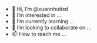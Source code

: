 - 👋 Hi, I’m @xuannhutisd
- 👀 I’m interested in ...
- 🌱 I’m currently learning ...
- 💞️ I’m looking to collaborate on ...
- 📫 How to reach me ...

<!---
xuannhutisd/xuannhutisd is a ✨ special ✨ repository because its `README.md` (this file) appears on your GitHub profile.
You can click the Preview link to take a look at your changes.
--->
